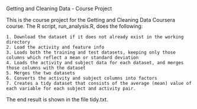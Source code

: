 Getting and Cleaning Data - Course Project

This is the course project for the Getting and Cleaning Data Coursera course. The R script, run_analysis.R, does the following:

    1. Download the dataset if it does not already exist in the working directory
    2. Load the activity and feature info
    3. Loads both the training and test datasets, keeping only those columns which reflect a mean or standard deviation
    4. Loads the activity and subject data for each dataset, and merges those columns with the dataset
    5. Merges the two datasets
    6. Converts the activity and subject columns into factors
    7. Creates a tidy dataset that consists of the average (mean) value of each variable for each subject and activity pair.

The end result is shown in the file tidy.txt.
